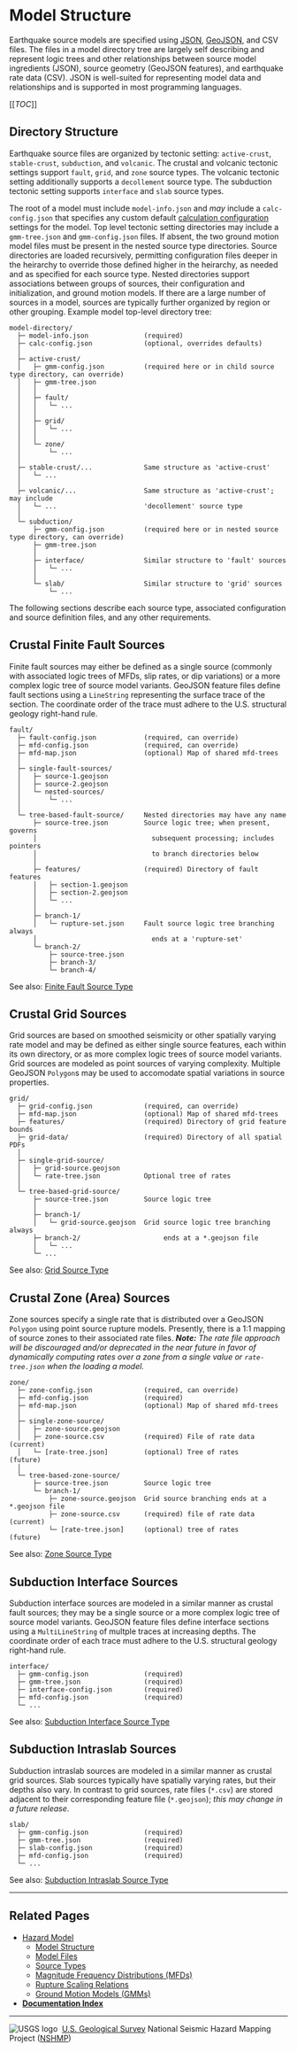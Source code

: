 # Model Structure

Earthquake source models are specified using [JSON](https://www.json.org),
[GeoJSON](https://geojson.org), and CSV files. The files in a model directory tree are largely
self describing and represent logic trees and other relationships between source model ingredients
(JSON), source geometry (GeoJSON features), and earthquake rate data (CSV). JSON is well-suited
for representing model data and relationships and is supported in most programming languages.

[[_TOC_]]

## Directory Structure

Earthquake source files are organized by tectonic setting: `active-crust`, `stable-crust`,
`subduction`, and `volcanic`. The crustal and volcanic tectonic settings support `fault`, `grid`,
and `zone` source types. The volcanic tectonic setting additionally supports a `decollement`
source type. The subduction tectonic setting supports `interface` and `slab` source types.

The root of a model must include `model-info.json` and _may_ include a `calc-config.json` that
specifies any custom default [calculation configuration](./Calculation-Configuration.md) settings
for the model. Top level tectonic setting directories may include a `gmm-tree.json` and
`gmm-config.json` files. If absent, the two ground motion model files must be present in the nested
source type directories. Source directories are loaded recursively, permitting configuration files
deeper in the heirarchy to override those defined higher in the heirarchy, as needed and as
specified for each source type. Nested directories support associations between groups of sources,
their configuration and initialization, and ground motion models. If there are a large number of
sources in a model, sources are typically further organized by region or other grouping. Example
model top-level directory tree:

```text
model-directory/
  ├─ model-info.json              (required)
  ├─ calc-config.json             (optional, overrides defaults)
  │
  ├─ active-crust/
  │   ├─ gmm-config.json          (required here or in child source type directory, can override)
  │   ├─ gmm-tree.json
  │   │
  │   ├─ fault/
  │   │   └─ ...
  │   │
  │   ├─ grid/
  │   │   └─ ...
  │   │
  │   └─ zone/
  │       └─ ...
  │
  ├─ stable-crust/...             Same structure as 'active-crust'
  │   └─ ...
  │
  ├─ volcanic/...                 Same structure as 'active-crust'; may include
  │   └─ ...                      'decollement' source type
  │
  └─ subduction/
      ├─ gmm-config.json          (required here or in nested source type directory, can override)
      ├─ gmm-tree.json
      │
      ├─ interface/               Similar structure to 'fault' sources
      │   └─ ...
      │
      └─ slab/                    Similar structure to 'grid' sources
          └─ ...
```

The following sections describe each source type, associated configuration and source definition
files, and any other requirements.

## Crustal Finite Fault Sources

Finite fault sources may either be defined as a single source (commonly with associated logic
trees of MFDs, slip rates, or dip variations) or a more complex logic tree of source model
variants. GeoJSON feature files define fault sections using a `LineString` representing the
surface trace of the section. The coordinate order of the trace must adhere to the U.S. structural
geology right-hand rule.

```text
fault/
  ├─ fault-config.json            (required, can override)
  ├─ mfd-config.json              (required, can override)
  ├─ mfd-map.json                 (optional) Map of shared mfd-trees
  │
  ├─ single-fault-sources/
  │   ├─ source-1.geojson
  │   ├─ source-2.geojson
  │   └─ nested-sources/
  │       └─ ...
  │
  └─ tree-based-fault-source/     Nested directories may have any name
      ├─ source-tree.json         Source logic tree; when present, governs
      │                             subsequent processing; includes pointers
      │                             to branch directories below
      │
      ├─ features/                (required) Directory of fault features
      │   ├─ section-1.geojson
      │   ├─ section-2.geojson
      │   └─ ...
      │
      ├─ branch-1/
      │   └─ rupture-set.json     Fault source logic tree branching always
      │                             ends at a 'rupture-set'
      └─ branch-2/
          ├─ source-tree.json
          ├─ branch-3/
          └─ branch-4/
```

See also: [Finite Fault Source Type](./Source-Types.md#fault-sources)

## Crustal Grid Sources

Grid sources are based on smoothed seismicity or other spatially varying rate model and may be
defined as either single source features, each within its own directory, or as more complex logic
trees of source model variants. Grid sources are modeled as point sources of varying complexity.
Multiple GeoJSON `Polygon`s may be used to accomodate spatial variations in source properties.

```text
grid/
  ├─ grid-config.json             (required, can override)
  ├─ mfd-map.json                 (optional) Map of shared mfd-trees
  ├─ features/                    (required) Directory of grid feature bounds
  ├─ grid-data/                   (required) Directory of all spatial PDFs
  │
  ├─ single-grid-source/
  │   ├─ grid-source.geojson
  │   └─ rate-tree.json           Optional tree of rates
  │
  └─ tree-based-grid-source/
      ├─ source-tree.json         Source logic tree
      │
      ├─ branch-1/
      │   └─ grid-source.geojson  Grid source logic tree branching always
      ├─ branch-2/                     ends at a *.geojson file
      │   └─ ...
      └─ ...
```

See also: [Grid Source Type](./Source-Types.md#grid-sources)

## Crustal Zone (Area) Sources

Zone sources specify a single rate that is distributed over a GeoJSON `Polygon` using point source
rupture models. Presently, there is a 1:1 mapping of source zones to their associated rate files.
_**Note:** The rate file approach will be discouraged and/or deprecated in the near future in favor
of dynamically computing rates over a zone from a single value or `rate-tree.json` when the loading
a model._

```text
zone/
  ├─ zone-config.json             (required, can override)
  ├─ mfd-config.json              (required)
  ├─ mfd-map.json                 (optional) Map of shared mfd-trees
  │
  ├─ single-zone-source/
  │   ├─ zone-source.geojson
  │   ├─ zone-source.csv          (required) File of rate data    (current)
  │   └─ [rate-tree.json]         (optional) Tree of rates        (future)
  │
  └─ tree-based-zone-source/
      ├─ source-tree.json         Source logic tree
      └─ branch-1/
          ├─ zone-source.geojson  Grid source branching ends at a *.geojson file
          ├─ zone-source.csv      (required) file of rate data    (current)
          └─ [rate-tree.json]     (optional) tree of rates        (future)
```

See also: [Zone Source Type](./Source-Types.md#zone-sources)

## Subduction Interface Sources

Subduction interface sources are modeled in a similar manner as crustal fault sources; they may
be a single source or a more complex logic tree of source model variants. GeoJSON feature files
define interface sections using a `MultiLineString` of multple traces at increasing depths. The
coordinate order of each trace must adhere to the U.S. structural geology right-hand rule.

```text
interface/
  ├─ gmm-config.json              (required)
  ├─ gmm-tree.json                (required)
  ├─ interface-config.json        (required)
  ├─ mfd-config.json              (required)
  └─ ...
```

See also: [Subduction Interface Source Type](./Source-Types.md#subduction-interface-sources)

## Subduction Intraslab Sources

Subduction intraslab sources are modeled in a similar manner as crustal grid sources. Slab sources
typically have spatially varying rates, but their depths also vary. In contrast to grid sources,
rate files (`*.csv`) are stored adjacent to their corresponding feature file (`*.geojson`);
_this may change in a future release_.

```text
slab/
  ├─ gmm-config.json              (required)
  ├─ gmm-tree.json                (required)
  ├─ slab-config.json             (required)
  ├─ mfd-config.json              (required)
  └─ ...
```

See also: [Subduction Intraslab Source Type](./Source-Types.md#subduction-intraslab-sources)

---

## Related Pages

* [Hazard Model](./Hazard-Model.md#hazard-model)
  * [Model Structure](./Model-Structure.md#model-structure)
  * [Model Files](./Model-Files.md#model-files)
  * [Source Types](./Source-Types.md#source-types)
  * [Magnitude Frequency Distributions (MFDs)](./Magnitude-Frequency-Distributions.md#magnitude-frequency-distributions)
  * [Rupture Scaling Relations](./Rupture-Scaling-Relations.md#rupture-scaling-relations)
  * [Ground Motion Models (GMMs)](./Ground-Motion-Models.md#ground-motion-models)
* [**Documentation Index**](../README.md)

---
![USGS logo](./images/usgs-icon.png) &nbsp;[U.S. Geological Survey](https://www.usgs.gov)
National Seismic Hazard Mapping Project ([NSHMP](https://earthquake.usgs.gov/hazards/))

